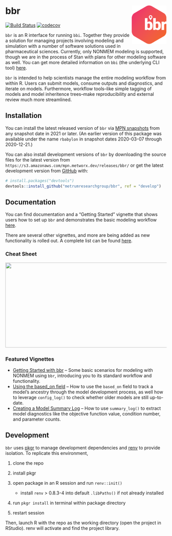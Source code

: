 
<!-- README.md is generated from README.Rmd. Please edit that file -->

# bbr <a href='https:/metrumresearchgroup.github.io/bbr'><img src='man/figures/logo.png' align="right" height="120" /></a>

<!-- badges: start -->

[![Build
Status](https://github-drone.metrumrg.com/api/badges/metrumresearchgroup/bbr/status.svg)](https://github-drone.metrumrg.com/metrumresearchgroup/bbr)
[![codecov](https://codecov.io/gh/metrumresearchgroup/bbr/branch/develop/graph/badge.svg)](https://codecov.io/gh/metrumresearchgroup/bbr)
<!-- badges: end -->

`bbr` is an R interface for running `bbi`. Together they provide a
solution for managing projects involving modeling and simulation with a
number of software solutions used in pharmaceutical sciences. Currently,
only NONMEM modeling is supported, though we are in the process of Stan
with plans for other modeling software as well. You can get more
detailed information on `bbi` (the underlying CLI tool)
[here](https://github.com/metrumresearchgroup/bbi).

`bbr` is intended to help scientists manage the entire modeling workflow
from within R. Users can submit models, consume outputs and diagnostics,
and iterate on models. Furthermore, workflow tools–like simple tagging
of models and model inheritence trees–make reproducibility and external
review much more streamlined.

## Installation

You can install the latest released version of `bbr` via [MPN
snapshots](https://mpn.metworx.com/docs/snapshots) from any snapshot
date in 2021 or later. (An earlier version of this package was available
under the name `rbabylon` in snapshot dates 2020-03-07 through
2020-12-21.)

You can also install development versions of `bbr` by downloading the
source files for the latest version from
`https://s3.amazonaws.com/mpn.metworx.dev/releases/bbr/` or get the
latest development version from [GitHub](https://github.com/) with:

``` r
# install.packages("devtools")
devtools::install_github("metrumresearchgroup/bbr", ref = "develop")
```

## Documentation

You can find documentation and a “Getting Started” vignette that shows
users how to set up `bbr` and demonstrates the basic modeling workflow
[here](http://metrumresearchgroup.github.io/bbr/).

There are several other vignettes, and more are being added as new
functionality is rolled out. A complete list can be found
[here](https://metrumresearchgroup.github.io/bbr/articles/).

### Cheat Sheet

<a href="https://metrumresearchgroup.github.io/cheatsheets/bbr_nonmem_cheat_sheet.pdf"><img src="https://metrumresearchgroup.github.io/cheatsheets/thumbnails/bbr_nonmem_cheat_sheet_thumbnail.png" width="700" height="265"/></a>

### Featured Vignettes

-   [Getting Started with
    bbr](https://metrumresearchgroup.github.io/bbr/articles/getting-started.html)
    – Some basic scenarios for modeling with NONMEM using `bbr`,
    introducing you to its standard workflow and functionality.
-   [Using the based_on
    field](https://metrumresearchgroup.github.io/bbr/articles/using-based-on.html)
    – How to use the `based_on` field to track a model’s ancestry
    through the model development process, as well how to leverage
    `config_log()` to check whether older models are still up-to-date.
-   [Creating a Model Summary
    Log](https://metrumresearchgroup.github.io/bbr/articles/using-summary-log.html)
    – How to use `summary_log()` to extract model diagnostics like the
    objective function value, condition number, and parameter counts.

## Development

`bbr` uses [pkgr](https://github.com/metrumresearchgroup/pkgr) to manage
development dependencies and [renv](https://rstudio.github.io/renv/) to
provide isolation. To replicate this environment,

1.  clone the repo

2.  install pkgr

3.  open package in an R session and run `renv::init()`

    -   install `renv` \> 0.8.3-4 into default `.libPaths()` if not
        already installed

4.  run `pkgr install` in terminal within package directory

5.  restart session

Then, launch R with the repo as the working directory (open the project
in RStudio). renv will activate and find the project library.
